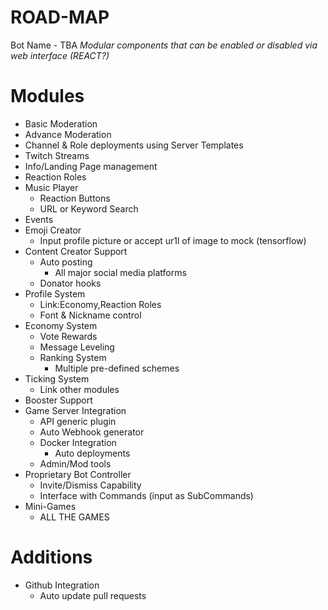# ROAD-MAP
Bot Name - TBA
*Modular components that can be enabled or disabled via web interface (REACT?)*

   # Modules

- Basic Moderation
- Advance Moderation
- Channel & Role deployments using Server Templates
- Twitch Streams
- Info/Landing Page management
- Reaction Roles
- Music Player
    * Reaction Buttons
    * URL or Keyword Search
- Events
- Emoji Creator
    - Input profile picture or accept ur1l of image to mock (tensorflow)
- Content Creator Support
    - Auto posting
      - All major social media platforms
    - Donator hooks
- Profile System
    - Link:Economy,Reaction Roles
    - Font & Nickname control
- Economy System
    - Vote Rewards
    - Message Leveling
    - Ranking System
      - Multiple pre-defined schemes
- Ticking System
    - Link other modules
- Booster Support
- Game Server Integration
    - API generic plugin
    - Auto Webhook generator
    - Docker Integration
        - Auto deployments
    - Admin/Mod tools
- Proprietary Bot Controller
    - Invite/Dismiss Capability
    - Interface with Commands (input as SubCommands)
- Mini-Games
    - ALL THE GAMES


# Additions 
- Github Integration
    - Auto update pull requests
